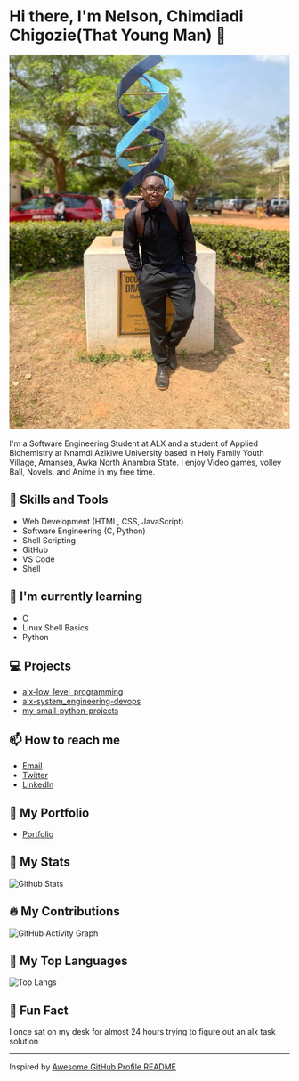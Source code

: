 # Hi there, I'm Nelson, Chimdiadi Chigozie(That Young Man) 👋
![My Profile Picture](https://github.com/Youngman-d-coder/Youngman-d-coder/blob/main/IMG-20221116-WA0040.jpg)


I'm a Software Engineering Student at ALX and a student of Applied Bichemistry at Nnamdi Azikiwe University based in Holy Family Youth Village, Amansea, Awka North Anambra State. I enjoy Video games, volley Ball, Novels, and Anime in my free time.

## 🚀 Skills and Tools
- Web Development (HTML, CSS, JavaScript)
- Software Engineering (C, Python)
- Shell Scripting
- GitHub
- VS Code
- Shell

## 🌱 I'm currently learning
- C
- Linux Shell Basics
- Python

## 💻 Projects
- [alx-low_level_programming](https://github.com/Youngman-d-coder/alx-low_level_programming)
- [alx-system_engineering-devops](https://github.com/Youngman-d-coder/alx-system_engineering-devops)
- [my-small-python-projects](https://github.com/Youngman-d-coder/my-small-python-projects)

## 📫 How to reach me
- [Email](sayhitonelson@gmail.com)
- [Twitter](https://twitter.com/ChimdiadiJoel)
- [LinkedIn](linkedin)

## 🎨 My Portfolio
- [Portfolio](link)

## 🚀 My Stats
![Github Stats](https://github-readme-stats.vercel.app/api?username=youngman-d-coder&show_icons=true&theme=radical)

## 🔥 My Contributions
![GitHub Activity Graph](https://activity-graph.herokuapp.com/graph?username=youngman-d-coder&bg_color=0D1117&color=5BCDEC&line=5BCDEC&point=FFFFFF&hide_border=true)

## 🌟 My Top Languages
![Top Langs](https://github-readme-stats.vercel.app/api/top-langs/?username=youngman-d-coder&layout=compact&theme=radical)

## 🎉 Fun Fact
I once sat on my desk for almost 24 hours trying to figure out an alx task solution

---
Inspired by [Awesome GitHub Profile README](https://github.com/abhisheknaiidu/awesome-github-profile-readme)

<!---
Youngman-d-coder/Youngman-d-coder is a ✨ special ✨ repository because its `README.md` (this file) appears on your GitHub profile.
You can click the Preview link to take a look at your changes.
--->
